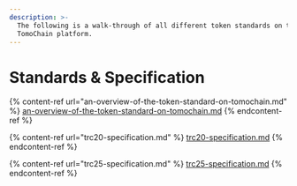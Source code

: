 ```yaml
---
description: >-
  The following is a walk-through of all different token standards on the
  TomoChain platform.
---
```


# Standards & Specification

{% content-ref url="an-overview-of-the-token-standard-on-tomochain.md" %}
[an-overview-of-the-token-standard-on-tomochain.md](an-overview-of-the-token-standard-on-tomochain.md)
{% endcontent-ref %}

{% content-ref url="trc20-specification.md" %}
[trc20-specification.md](trc20-specification.md)
{% endcontent-ref %}

{% content-ref url="trc25-specification.md" %}
[trc25-specification.md](trc25-specification.md)
{% endcontent-ref %}
